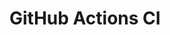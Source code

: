# GitHub Actions CI







































































































































































































































































































































































































































































































































































































































































































































































































































































































































































































































































































































































































































































































































































































































































































































































































































































































































































































































































































































































































































































































































































































































































































